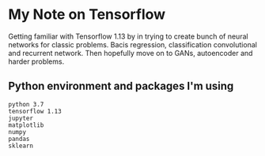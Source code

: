 # My Note on Tensorflow

Getting familiar with Tensorflow 1.13 by in trying to create 
bunch of neural networks for classic problems. Bacis regression, classification
convolutional and recurrent network. Then hopefully move on to GANs, autoencoder
and harder problems.

## Python environment and packages  I'm using

```
python 3.7
tensorflow 1.13
jupyter
matplotlib
numpy
pandas
sklearn
```
